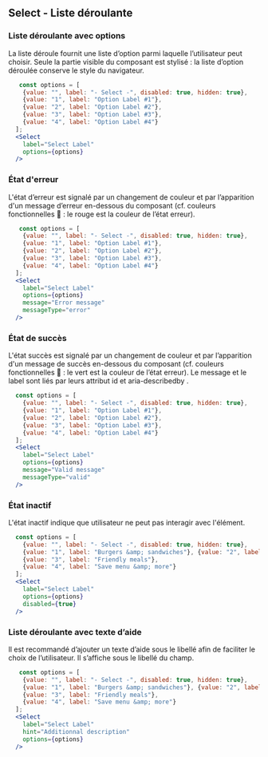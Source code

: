 ## Select - Liste déroulante
### Liste déroulante avec options
La liste déroule fournit une liste d’option parmi laquelle l’utilisateur peut choisir. Seule la partie visible du composant est stylisé : la liste d’option déroulée conserve le style du navigateur.

```jsx
   const options = [
    {value: "", label: "- Select -", disabled: true, hidden: true},
    {value: "1", label: "Option Label #1"},
    {value: "2", label: "Option Label #2"},
    {value: "3", label: "Option Label #3"},
    {value: "4", label: "Option Label #4"}
  ];
  <Select
    label="Select Label"
    options={options}
  />
```

### État d'erreur
L'état d’erreur est signalé par un changement de couleur et par l’apparition d'un message d’erreur en-dessous du composant (cf. couleurs fonctionnelles 🔗 : le rouge est la couleur de l’état erreur).

```jsx
   const options = [
    {value: "", label: "- Select -", disabled: true, hidden: true},
    {value: "1", label: "Option Label #1"},
    {value: "2", label: "Option Label #2"},
    {value: "3", label: "Option Label #3"},
    {value: "4", label: "Option Label #4"}
  ];
  <Select
    label="Select Label"
    options={options}
    message="Error message"
    messageType="error"
  />
```
### État de succès

L'état succès est signalé par un changement de couleur et par l’apparition d'un message de succès en-dessous du composant (cf. couleurs fonctionnelles 🔗 : le vert est la couleur de l’état erreur).
Le message et le label sont liés par leurs attribut id et aria-describedby .
```jsx
  const options = [
    {value: "", label: "- Select -", disabled: true, hidden: true}, 
    {value: "1", label: "Option Label #1"},
    {value: "2", label: "Option Label #2"}, 
    {value: "3", label: "Option Label #3"}, 
    {value: "4", label: "Option Label #4"}
  ];
  <Select
    label="Select Label"
    options={options}
    message="Valid message"
    messageType="valid"
  />
```
### État inactif
L'état inactif indique que utilisateur ne peut pas interagir avec l'élément.
```jsx
  const options = [
    {value: "", label: "- Select -", disabled: true, hidden: true}, 
    {value: "1", label: "Burgers &amp; sandwiches"}, {value: "2", label: "Build your own"}, 
    {value: "3", label: "Friendly meals"}, 
    {value: "4", label: "Save menu &amp; more"}
  ];
  <Select
    label="Select Label"
    options={options}
    disabled={true}
  />
```
### Liste déroulante avec texte d’aide
Il est recommandé d’ajouter un texte d’aide sous le libellé afin de faciliter le choix de l’utilisateur. Il s’affiche sous le libellé du champ.
```jsx
   const options = [
    {value: "", label: "- Select -", disabled: true, hidden: true},
    {value: "1", label: "Burgers &amp; sandwiches"}, {value: "2", label: "Build your own"},
    {value: "3", label: "Friendly meals"},
    {value: "4", label: "Save menu &amp; more"}
  ];
  <Select
    label="Select Label"
    hint="Additionnal description"
    options={options}
  />
```